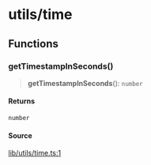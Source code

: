 # utils/time

## Functions

### getTimestampInSeconds()

> **getTimestampInSeconds**(): `number`

#### Returns

`number`

#### Source

[lib/utils/time.ts:1](https://github.com/PufferFinance/puffer-sdk/blob/ea4e095894ae8bcf290447f3cee88afef03caaae/lib/utils/time.ts#L1)
